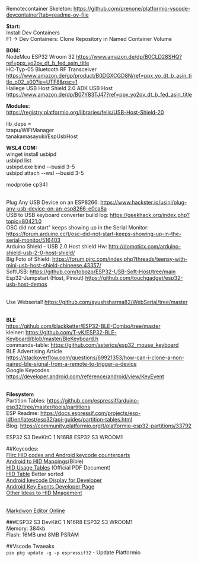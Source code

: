 Remotecontainer Skeleton: https://github.com/prenone/platformio-vscode-devcontainer?tab=readme-ov-file

<b>Start: </b><br>
Install Dev Containers<br>
F1 -> Dev Containers: Clone Repository in Named Container Volume<br>

<b>BOM:</b><br>
NodeMcu ESP32 Wroom 32 https://www.amazon.de/dp/B0CLD28SHQ?ref=ppx_yo2ov_dt_b_fed_asin_title<br>
HC-Typ-05 Bluetooth RF Transceiver https://www.amazon.de/gp/product/B0DGXCGD8N/ref=ppx_yo_dt_b_asin_title_o02_s00?ie=UTF8&psc=1<br>
Hailege USB Host Shield 2.0 ADK USB Host https://www.amazon.de/dp/B07Y83TJ47?ref=ppx_yo2ov_dt_b_fed_asin_title <br>

<b>Modules:</b><br>
https://registry.platformio.org/libraries/felis/USB-Host-Shield-20<br>

lib_deps = <br>
    tzapu/WiFiManager<br>
    tanakamasayuki/EspUsbHost<br>

<b>WSL4 COM:</b><br>
winget install usbipd<br>
usbipd list<br>
usbipd.exe bind --busid 3-5<br>
usbipd attach --wsl --busid 3-5<br>

modprobe cp341<br>

<br>Plug Any USB Device on an ESP8266: https://www.hackster.io/usini/plug-any-usb-device-on-an-esp8266-e0ca8a
<br>USB to USB keyboard converter build log: https://geekhack.org/index.php?topic=80421.0
<br>OSC did not start" keeps showing up in the Serial Monitor: https://forum.arduino.cc/t/osc-did-not-start-keeps-showing-up-in-the-serial-monitor/516403
<br>Arduino Shield – USB 2.0 Host shield Hw: http://domoticx.com/arduino-shield-usb-2-0-host-shield/
<br>Big Foto of Shield: https://forum.pjrc.com/index.php?threads/teensy-with-mini-usb-host-shield-chineese.43357/
<br>SoftUSB: https://github.com/tobozo/ESP32-USB-Soft-Host/tree/main
<br>Esp32-Jumpstart (Host, Pinout) https://github.com/touchgadget/esp32-usb-host-demos

<br> Use Webserial! https://github.com/ayushsharma82/WebSerial/tree/master

<br><b>BLE</b>
<br>https://github.com/blackketter/ESP32-BLE-Combo/tree/master
<br>kleiner: https://github.com/T-vK/ESP32-BLE-Keyboard/blob/master/BleKeyboard.h
<br>commands-table: https://github.com/asterics/esp32_mouse_keyboard
<br> BLE Advertising Article https://stackoverflow.com/questions/69921353/how-can-i-clone-a-non-paired-ble-signal-from-a-remote-to-trigger-a-device
<br> Google Keycodes https://developer.android.com/reference/android/view/KeyEvent

<br><b>Filesystem</b>
<br>Partition Tables: https://github.com/espressif/arduino-esp32/tree/master/tools/partitions
<br>ESP Readme: https://docs.espressif.com/projects/esp-idf/en/latest/esp32/api-guides/partition-tables.html
<br>Blog: https://community.platformio.org/t/platformio-esp32-partitions/33792

ESP32 S3 DevKitC 1 N16R8 ESP32 S3 WROOM1

##Keycodes:
<br>[Flirc HID codes and Android keycode counterparts](https://forum.flirc.tv/index.php?/topic/3569-flirc-hid-codes-and-android-keycode-counterparts/)
<br>[Android to HID Mappings](https://source.android.com/docs/core/interaction/input/keyboard-devices?hl=de#hid-consumer-page-0x0c)(Bible)
<br>[HID Usage Tables](https://usb.org/sites/default/files/hut1_21.pdf) (Official PDF Document)
<br>[HID Table](https://www.freebsddiary.org/APC/usb_hid_usages.php) Better sorted
<br>[Android keycode Display for Developer](https://play.google.com/store/apps/details?id=jp.ne.neko.freewing.KeyCodeDisp&hl=gsw)
<br>[Android Key Events Developer Page](https://developer.android.com/reference/android/view/KeyEvent)
<br>[Other Ideas to HID Mnagement](https://gist.github.com/MightyPork/6da26e382a7ad91b5496ee55fdc73db2)

<br>[Markdwon Editor Online](https://dillinger.io/)


###ESP32 S3 DevKitC 1 N16R8 ESP32 S3 WROOM1
<br>Memory: 384kb
<br>Flash: 16MB und 8MB PSRAM

##Vscode Twaeaks
<br> `pio pkg update -g -p espressif32` - Update Platformio



